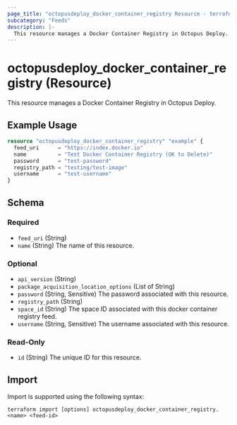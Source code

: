 ```yaml
---
page_title: "octopusdeploy_docker_container_registry Resource - terraform-provider-octopusdeploy"
subcategory: "Feeds"
description: |-
  This resource manages a Docker Container Registry in Octopus Deploy.
---
```


# octopusdeploy_docker_container_registry (Resource)

This resource manages a Docker Container Registry in Octopus Deploy.

## Example Usage

```terraform
resource "octopusdeploy_docker_container_registry" "example" {
  feed_uri      = "https://index.docker.io"
  name          = "Test Docker Container Registry (OK to Delete)"
  password      = "test-password"
  registry_path = "testing/test-image"
  username      = "test-username"
}
```
<!-- schema generated by tfplugindocs -->
## Schema

### Required

- `feed_uri` (String)
- `name` (String) The name of this resource.

### Optional

- `api_version` (String)
- `package_acquisition_location_options` (List of String)
- `password` (String, Sensitive) The password associated with this resource.
- `registry_path` (String)
- `space_id` (String) The space ID associated with this docker container registry feed.
- `username` (String, Sensitive) The username associated with this resource.

### Read-Only

- `id` (String) The unique ID for this resource.

## Import

Import is supported using the following syntax:

```shell
terraform import [options] octopusdeploy_docker_container_registry.<name> <feed-id>
```
